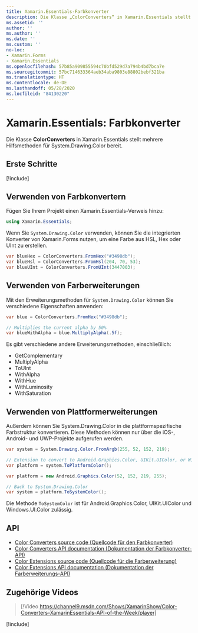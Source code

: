 ```yaml
---
title: Xamarin.Essentials-Farbkonverter
description: Die Klasse „ColorConverters“ in Xamarin.Essentials stellt mehrere Hilfs- und Erweiterungsmethoden für System.Drawing.Color bereit.
ms.assetid: ''
author: ''
ms.author: ''
ms.date: ''
ms.custom: ''
no-loc:
- Xamarin.Forms
- Xamarin.Essentials
ms.openlocfilehash: 57b85a909855594c70bfd529d7a794b4bd7bca7e
ms.sourcegitcommit: 57bc714633364aeb34aba9803e88802bebf321ba
ms.translationtype: HT
ms.contentlocale: de-DE
ms.lasthandoff: 05/28/2020
ms.locfileid: "84130220"
---
```

# <a name="xamarinessentials-color-converters"></a>Xamarin.Essentials: Farbkonverter

Die Klasse **ColorConverters** in Xamarin.Essentials stellt mehrere Hilfsmethoden für System.Drawing.Color bereit.

## <a name="get-started"></a>Erste Schritte

[!include[](~/essentials/includes/get-started.md)]

## <a name="using-color-converters"></a>Verwenden von Farbkonvertern

Fügen Sie Ihrem Projekt einen Xamarin.Essentials-Verweis hinzu:

```csharp
using Xamarin.Essentials;
```

Wenn Sie `System.Drawing.Color` verwenden, können Sie die integrierten Konverter von Xamarin.Forms nutzen, um eine Farbe aus HSL, Hex oder UInt zu erstellen.

```csharp
var blueHex = ColorConverters.FromHex("#3498db");
var blueHsl = ColorConverters.FromHsl(204, 70, 53);
var blueUInt = ColorConverters.FromUInt(3447003);
```

## <a name="using-color-extensions"></a>Verwenden von Farberweiterungen

Mit den Erweiterungsmethoden für `System.Drawing.Color` können Sie verschiedene Eigenschaften anwenden:

```csharp
var blue = ColorConverters.FromHex("#3498db");

// Multiplies the current alpha by 50%
var blueWithAlpha = blue.MultiplyAlpha(.5f);
```

Es gibt verschiedene andere Erweiterungsmethoden, einschließlich:

- GetComplementary
- MultiplyAlpha
- ToUInt
- WithAlpha
- WithHue
- WithLuminosity
- WithSaturation

## <a name="using-platform-extensions"></a>Verwenden von Plattformerweiterungen

Außerdem können Sie System.Drawing.Color in die plattformspezifische Farbstruktur konvertieren. Diese Methoden können nur über die iOS-, Android- und UWP-Projekte aufgerufen werden.

```csharp
var system = System.Drawing.Color.FromArgb(255, 52, 152, 219);

// Extension to convert to Android.Graphics.Color, UIKit.UIColor, or Windows.UI.Color
var platform = system.ToPlatformColor();
```

```csharp
var platform = new Android.Graphics.Color(52, 152, 219, 255);

// Back to System.Drawing.Color
var system = platform.ToSystemColor();
```

Die Methode `ToSystemColor` ist für Android.Graphics.Color, UIKit.UIColor und Windows.UI.Color zulässig.

## <a name="api"></a>API

- [Color Converters source code (Quellcode für den Farbkonverter)](https://github.com/xamarin/Essentials/tree/master/Xamarin.Essentials/Types/ColorConverters.shared.cs)
- [Color Converters API documentation (Dokumentation der Farbkonverter-API)](xref:Xamarin.Essentials.ColorConverters)
- [Color Extensions source code (Quellcode für die Farberweiterung)](https://github.com/xamarin/Essentials/tree/master/Xamarin.Essentials/Types/ColorConverters.shared.cs)
- [Color Extensions API documentation (Dokumentation der Farberweiterungs-API)](xref:Xamarin.Essentials.ColorExtensions)

## <a name="related-video"></a>Zugehörige Videos

> [!Video https://channel9.msdn.com/Shows/XamarinShow/Color-Converters-XamarinEssentials-API-of-the-Week/player]

[!include[](~/essentials/includes/xamarin-show-essentials.md)]
